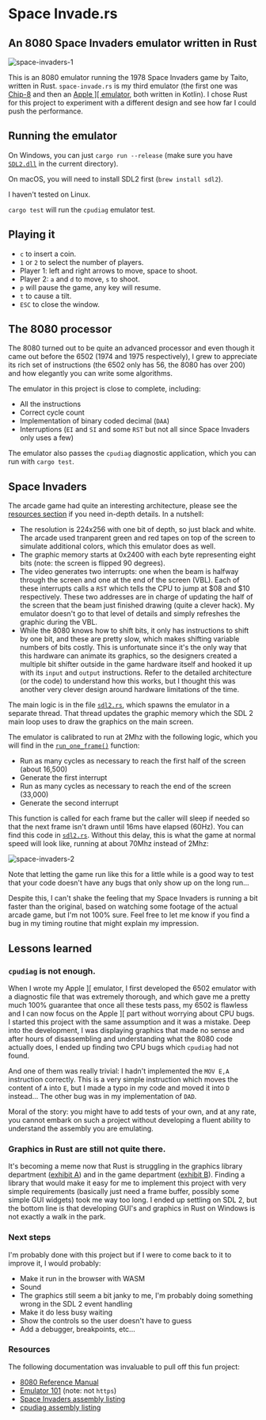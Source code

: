 # Space Invade.rs
## An 8080 Space Invaders emulator written in Rust

<p align="center">
  
![space-invaders-1](https://user-images.githubusercontent.com/92322/132575917-6cbf246b-7acd-4126-9e60-2710216d0109.gif)

</p>

This is an 8080 emulator running the 1978 Space Invaders game by Taito, written in Rust. `space-invade.rs` is my third
emulator (the first one was [Chip-8](https://github.com/cbeust/chip-8) and then an
[Apple \]\[ emulator](https://github.com/cbeust/sixty), both written in Kotlin). I chose Rust for this project to
experiment with a different design and see how far I could push the performance.

## Running the emulator

On Windows, you can just `cargo run --release` (make sure you have [`SDL2.dll`](https://github.com/libsdl-org/SDL/releases) in the current directory).

On macOS, you will need to install SDL2 first (`brew install sdl2`).

I haven't tested on Linux.

`cargo test` will run the `cpudiag` emulator test.

## Playing it

- `c` to insert a coin.
- `1` or `2` to select the number of players.
- Player 1: left and right arrows to move, space to shoot.
- Player 2: `a` and `d` to move, `s` to shoot.
- `p` will pause the game, any key will resume.
- `t` to cause a tilt.
- `ESC` to close the window.

## The 8080 processor

The 8080 turned out to be quite an advanced processor and even though it came out before the 6502 (1974 and 1975
respectively), I grew to appreciate its rich set of instructions (the 6502 only has 56, the 8080 has over 200) and
how elegantly you can write some algorithms.

The emulator in this project is close to complete, including:

- All the instructions
- Correct cycle count
- Implementation of binary coded decimal (`DAA`)
- Interruptions (`EI` and `SI` and some `RST` but not all since Space Invaders only uses a few)

The emulator also passes the `cpudiag` diagnostic application, which you can run with `cargo test`.

## Space Invaders

The arcade game had quite an interesting architecture, please see the [resources section](#resources) if you
need in-depth details. In a nutshell:

- The resolution is 224x256 with one bit of depth, so just black and white. The arcade used tranparent green and
red tapes on top of the screen to simulate additional colors, which this emulator does as well.
- The graphic memory starts at 0x2400 with each byte representing eight bits (note: the screen is flipped 90 degrees).
- The video generates two interrupts: one when the beam is halfway through the screen and one at the end
of the screen (VBL). Each of these interrupts calls a `RST` which tells the CPU to jump at $08 and $10 respectively.
These two addresses are in charge of updating the half of the screen that the beam just finished drawing (quite a clever hack). My emulator
doesn't go to that level of details and simply refreshes the graphic during the VBL.
- While the 8080 knows how to shift bits, it only has instructions to shift by one bit, and these are pretty slow,
which makes shifting variable numbers of bits costly. This is unfortunate since it's the only way that this hardware
can animate its graphics, so the designers created a multiple bit shifter outside in the game hardware itself
and hooked it up with its `input` and `output` instructions. Refer to the detailed architecture (or the code) to
understand how this works, but I thought this was another very clever design around hardware limitations of the time.

The main logic is in the file [`sdl2.rs`](https://github.com/cbeust/space-invade.rs/blob/main/src/sdl2.rs), which 
spawns the emulator in a separate thread. That thread updates the graphic memory which the SDL 2 main loop uses
to draw the graphics on the main screen.

The emulator is calibrated to run at 2Mhz with the following logic, which you will find in the [`run_one_frame()`](https://github.com/cbeust/space-invade.rs/blob/main/emulator/src/emulator.rs#L143-L157) function:

- Run as many cycles as necessary to reach the first half of the screen (about 16,500)
- Generate the first interrupt
- Run as many cycles as necessary to reach the end of the screen (33,000)
- Generate the second interrupt

This function is called for each frame but the caller will sleep if needed so that the next frame isn't drawn until
16ms have elapsed (60Hz). You can find this code in [`sdl2.rs`](https://github.com/cbeust/space-invade.rs/blob/main/src/sdl2.rs#L42-L49).
Without this delay, this is what the game at normal speed will look like, running at about 70Mhz instead of 2Mhz:

![space-invaders-2](https://user-images.githubusercontent.com/92322/132596321-788b99db-c765-4ddb-bca3-4288fb8b3e35.gif)

Note that letting the game run like this for a little while is a good way to test that your code doesn't have
any bugs that only show up on the long run...

Despite this, I can't shake the feeling that my Space Invaders is running a bit faster than the original,
based on watching some footage of the actual arcade game, but I'm not 100% sure. Feel free to let me know
if you find a bug in my timing routine that might explain my impression.

## Lessons learned

### `cpudiag` is not enough.

When I wrote my Apple ][ emulator, I first developed the 6502 emulator with a diagnostic file that was extremely
thorough, and which gave me a pretty much 100% guarantee that once all these tests pass, my 6502 is flawless
and I can now focus on the Apple ][ part without worrying about CPU bugs. I started this project with the
same assumption and it was a mistake. Deep into the development, I was displaying graphics that made no sense
and after hours of disassembling and understanding what the 8080 code actually does, I ended up finding
two CPU bugs which `cpudiag` had not found.

And one of them was really trivial: I hadn't implemented the `MOV E,A` instruction correctly. This is a very simple
instruction which moves the content of `A` into `E`, but I made a typo in my code and moved it into
`D` instead... The other bug was in my implementation of `DAD`.

Moral of the story: you might have to add tests of your own, and at any rate, you cannot embark on such a project
without developing a fluent ability to understand the assembly you are emulating.

### Graphics in Rust are still not quite there.

It's becoming a meme now that Rust is struggling in the graphics library department
([exhibit A](https://www.areweguiyet.com/)) and in the game department
([exhibit B](https://arewegameyet.rs/)). Finding a library that would make it easy for me to implement
this project with very simple requirements (basically just need a frame buffer, possibly some simple
GUI widgets) took me way too long. I ended up settling on SDL 2, but the bottom line is that developing
GUI's and graphics in Rust on Windows is not exactly a walk in the park.

### Next steps

I'm probably done with this project but if I were to come back to it to improve it, I would probably:

- Make it run in the browser with WASM
- Sound
- The graphics still seem a bit janky to me, I'm probably doing something wrong in the SDL 2 event handling
- Make it do less busy waiting
- Show the controls so the user doesn't have to guess
- Add a debugger, breakpoints, etc...

### Resources

The following documentation was invaluable to pull off this fun project:

- [8080 Reference Manual](https://altairclone.com/downloads/manuals/8080%20Programmers%20Manual.pdf)
- [Emulator 101](http://www.emulator101.com/)  (note: not `https`)
- [Space Invaders assembly listing](https://computerarcheology.com/Arcade/SpaceInvaders/Code.html)
- [cpudiag assembly listing](https://github.com/cbeust/space-invade.rs/blob/main/emulator/cpudiag.lst)
 
